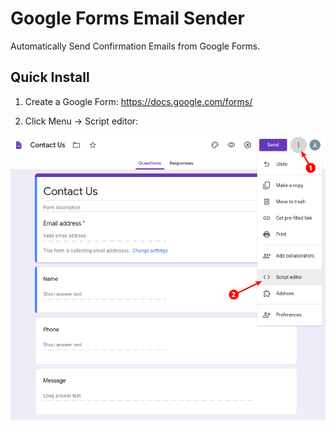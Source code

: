 # Google Forms Email Sender

Automatically Send Confirmation Emails from Google Forms.

## Quick Install

1. Create a Google Form: https://docs.google.com/forms/

2. Click Menu → Script editor:

![Google Forms Script Editor](doc/img/google-forms-email-sender-1.png?raw=true "Google Forms Script Editor")
